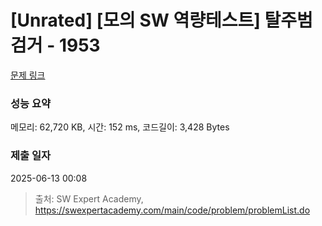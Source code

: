 # [Unrated] [모의 SW 역량테스트] 탈주범 검거 - 1953 

[문제 링크](https://swexpertacademy.com/main/code/problem/problemDetail.do?contestProbId=AV5PpLlKAQ4DFAUq) 

### 성능 요약

메모리: 62,720 KB, 시간: 152 ms, 코드길이: 3,428 Bytes

### 제출 일자

2025-06-13 00:08



> 출처: SW Expert Academy, https://swexpertacademy.com/main/code/problem/problemList.do